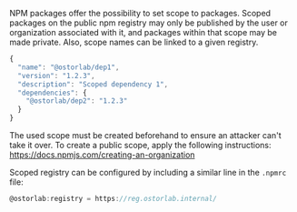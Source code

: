 NPM packages offer the possibility to set scope to packages. Scoped packages on the public npm registry may only be
published by the user or organization associated with it, and packages within that scope may be made private. Also,
scope names can be linked to a given registry.

```javascript
{
  "name": "@ostorlab/dep1",
  "version": "1.2.3",
  "description": "Scoped dependency 1",
  "dependencies": {
    "@ostorlab/dep2": "1.2.3"
  }
}
```

The used scope must be created beforehand to ensure an attacker can't take it over. To create a public scope, apply
the following instructions: https://docs.npmjs.com/creating-an-organization

Scoped registry can be configured by including a similar line in the `.npmrc` file:

```javascript
@ostorlab:registry = https://reg.ostorlab.internal/
```

